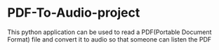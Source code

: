 # PDF-To-Audio-project
This python application can be used to read a PDF(Portable Document Format) file and convert it to audio so that someone can listen the PDF
